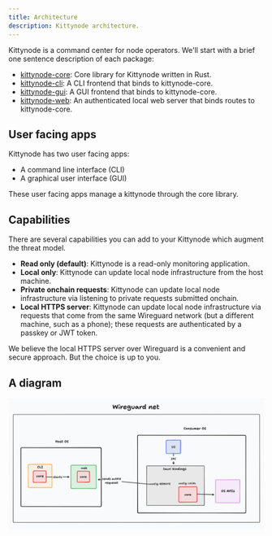 ```yaml
---
title: Architecture
description: Kittynode architecture.
---
```


Kittynode is a command center for node operators. We'll start with a brief one sentence description of each package:

- [kittynode-core](https://github.com/kittynode/kittynode/tree/main/packages/core): Core library for Kittynode written in Rust.
- [kittynode-cli](https://github.com/kittynode/kittynode/tree/main/packages/cli): A CLI frontend that binds to kittynode-core.
- [kittynode-gui](https://github.com/kittynode/kittynode/tree/main/packages/gui): A GUI frontend that binds to kittynode-core.
- [kittynode-web](https://github.com/kittynode/kittynode/tree/main/packages/web): An authenticated local web server that binds routes to kittynode-core.

## User facing apps

Kittynode has two user facing apps:

- A command line interface (CLI)
- A graphical user interface (GUI)

These user facing apps manage a kittynode through the core library.

## Capabilities

There are several capabilities you can add to your Kittynode which augment the threat model.

- **Read only (default)**: Kittynode is a read-only monitoring application.
- **Local only**: Kittynode can update local node infrastructure from the host machine.
- **Private onchain requests**: Kittynode can update local node infrastructure via listening to private requests submitted onchain.
- **Local HTTPS server**: Kittynode can update local node infrastructure via requests that come from the same Wireguard network (but a different machine, such as a phone); these requests are authenticated by a passkey or JWT token.

We believe the local HTTPS server over Wireguard is a convenient and secure approach. But the choice is up to you.

## A diagram

![Kittynode architecture diagram](../../../assets/contribute/architecture/diagram.png)
